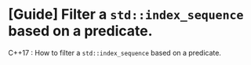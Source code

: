 # [Guide] Filter a `std::index_sequence` based on a predicate.
C++17 : How to filter a `std::index_sequence` based on a predicate.
